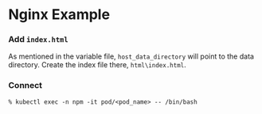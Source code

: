 # Nginx Example

### Add `index.html`

As mentioned in the variable file, `host_data_directory` will point to the data directory. Create the index file there, `html\index.html`.

### Connect

```
% kubectl exec -n npm -it pod/<pod_name> -- /bin/bash
```
